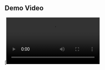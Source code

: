## Demo Video
[![Watch the video](https://github.com/ADJr01/ShaderToy/blob/main/SwingyRope/swingyRope.webm)